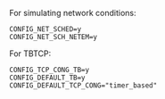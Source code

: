 For simulating network conditions:
```
CONFIG_NET_SCHED=y
CONFIG_NET_SCH_NETEM=y
```

For TBTCP:
```
CONFIG_TCP_CONG_TB=y
CONFIG_DEFAULT_TB=y
CONFIG_DEFAULT_TCP_CONG="timer_based"
```

